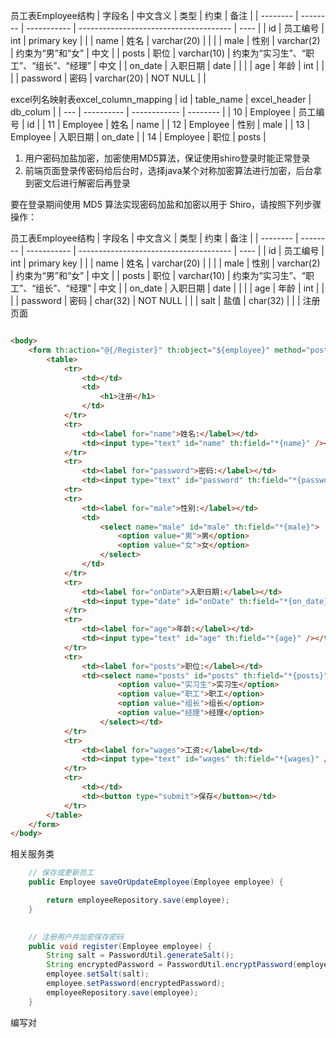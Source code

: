 员工表Employee结构
| 字段名   | 中文含义 | 类型        | 约束                                   | 备注 |
| -------- | -------- | ----------- | -------------------------------------- | ---- |
| id       | 员工编号 | int         | primary key                            |      |
| name     | 姓名     | varchar(20) |                                        |      |
| male     | 性别     | varchar(2)  | 约束为“男”和“女”                       | 中文 |
| posts    | 职位     | varchar(10) | 约束为“实习生”、“职工”、“组长”、“经理” | 中文 |
| on_date  | 入职日期 | date        |                                        |      |
| age      | 年龄     | int         |                                        |      |
| password | 密码     | varchar(20) | NOT NULL                               |      |

excel列名映射表excel_column_mapping
| id  | table_name | excel_header | db_colum |
| --- | ---------- | ------------ | -------- |
| 10  | Employee   | 员工编号     | id       |
| 11  | Employee   | 姓名         | name     |
| 12  | Employee   | 性别         | male     |
| 13  | Employee   | 入职日期     | on_date  |
| 14  | Employee   | 职位         | posts    |

1. 用户密码加盐加密，加密使用MD5算法，保证使用shiro登录时能正常登录
2. 前端页面登录传密码给后台时，选择java某个对称加密算法进行加密，后台拿到密文后进行解密后再登录

要在登录期间使用 MD5 算法实现密码加盐和加密以用于 Shiro，请按照下列步骤操作：


员工表Employee结构
| 字段名   | 中文含义 | 类型        | 约束                                   | 备注 |
| -------- | -------- | ----------- | -------------------------------------- | ---- |
| id       | 员工编号 | int         | primary key                            |      |
| name     | 姓名     | varchar(20) |                                        |      |
| male     | 性别     | varchar(2)  | 约束为“男”和“女”                       | 中文 |
| posts    | 职位     | varchar(10) | 约束为“实习生”、“职工”、“组长”、“经理” | 中文 |
| on_date  | 入职日期 | date        |                                        |      |
| age      | 年龄     | int         |                                        |      |
| password | 密码     | char(32)    | NOT NULL                               |      |
| salt     | 盐值     | char(32)    |                                        |      |
注册页面
```html

<body>
    <form th:action="@{/Register}" th:object="${employee}" method="post">
        <table>
            <tr>
                <td></td>
                <td>
                    <h1>注册</h1>
                </td>
            </tr>
            <tr>
                <td><label for="name">姓名:</label></td>
                <td><input type="text" id="name" th:field="*{name}" /></td>
            </tr>
            <tr>
                <td><label for="password">密码:</label></td>
                <td><input type="text" id="password" th:field="*{password}" /></td>
            <tr>
            <tr>
                <td><label for="male">性别:</label></td>
                <td>
                    <select name="male" id="male" th:field="*{male}">
                        <option value="男">男</option>
                        <option value="女">女</option>
                    </select>
                </td>
            </tr>
            <tr>
                <td><label for="onDate">入职日期:</label></td>
                <td><input type="date" id="onDate" th:field="*{on_date}" /></td>
            </tr>
            <tr>
                <td><label for="age">年龄:</label></td>
                <td><input type="text" id="age" th:field="*{age}" /></td>
            </tr>
            <tr>
                <td><label for="posts">职位:</label></td>
                <td><select name="posts" id="posts" th:field="*{posts}">
                        <option value="实习生">实习生</option>
                        <option value="职工">职工</option>
                        <option value="组长">组长</option>
                        <option value="经理">经理</option>
                    </select></td>
            </tr>
            <tr>
                <td><label for="wages">工资:</label></td>
                <td><input type="text" id="wages" th:field="*{wages}" /></td>
            </tr>
            <tr>
                <td></td>
                <td><button type="submit">保存</button></td>
            </tr>
        </table>
    </form>
</body>
```
相关服务类
```java
    // 保存或更新员工
    public Employee saveOrUpdateEmployee(Employee employee) {

        return employeeRepository.save(employee);
    }

    
    // 注册用户并加密保存密码
    public void register(Employee employee) {
        String salt = PasswordUtil.generateSalt();
        String encryptedPassword = PasswordUtil.encryptPassword(employee.getPassword(), salt);
        employee.setSalt(salt);
        employee.setPassword(encryptedPassword);
        employeeRepository.save(employee);
    }

```
编写对